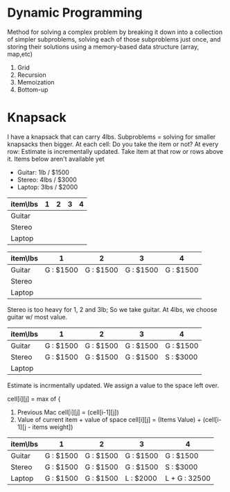 # Dynamic Programming

Method for solving a complex problem by breaking it down into a collection of simpler subproblems, solving each of those subproblems just once, and storing their solutions using a memory-based data structure (array, map,etc)
 
 1. Grid
 2. Recursion
 3. Memoization
 4. Bottom-up
 
 # Knapsack
 
 I have a knapsack that can carry 4lbs.
 Subproblems = solving for smaller knapsacks then bigger.
 At each cell: Do you take the item or not?
 At every row:
  Estimate is incrementally updated.
  Take item at that row or rows above it.
  Items below aren't available yet
 

 
 * Guitar: 1lb / $1500
 * Stereo: 4lbs / $3000
 * Laptop: 3lbs / $2000
 

|item\lbs|1|2|3|4|
|---|---|---|---|---|
|Guitar|
|Stereo|
|Laptop|



|item\lbs|1|2|3|4|
|---|---|---|---|---|
|Guitar| G : $1500 |G : $1500 | G : $1500 | G : $1500 |
|Stereo|
|Laptop|

Stereo is too heavy for 1, 2 and 3lb; So we take guitar.
At 4lbs, we choose guitar w/ most value.

|item\lbs|1|2|3|4|
|---|---|---|---|---|
|Guitar| G : $1500 |G : $1500 | G : $1500 | G : $1500 |
|Stereo| G : $1500 |G : $1500 | G : $1500 | S : $3000 |
|Laptop|

Estimate is incrmentally updated.
We assign a value to the space left over.

cell[i][j] = max of {
1. Previous Mac 
 cell[i][j] = (cell[i-1][j])
2. Value of current item + value of space 
 cell[i][j] = (Items Value) + (cell[i-1][j - items weight])

|item\lbs|1|2|3|4|
|---|---|---|---|---|
|Guitar| G : $1500 |G : $1500 | G : $1500 | G : $1500 | <- Old Estimate
|Stereo| G : $1500 |G : $1500 | G : $1500 | S : $3000 | <- New Estimate
|Laptop| G : $1500 |G : $1500 | L : $2000 | L + G : 32500 | <- Final Estimate
